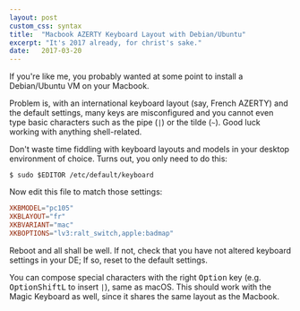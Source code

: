 ```yaml
---
layout: post
custom_css: syntax
title:  "Macbook AZERTY Keyboard Layout with Debian/Ubuntu"
excerpt: "It's 2017 already, for christ's sake."
date:   2017-03-20
---
```


If you're like me, you probably wanted at some point to install a Debian/Ubuntu VM on your Macbook.

Problem is, with an international keyboard layout (say, French AZERTY) and the
default settings, many keys are misconfigured and you cannot even type basic
characters such as the pipe (`|`) or the tilde (`~`). Good luck working with
anything shell-related.

Don't waste time fiddling with keyboard layouts and models in your desktop
environment of choice. Turns out, you only need to do this:

``` shell_session
$ sudo $EDITOR /etc/default/keyboard
```

Now edit this file to match those settings:

``` conf
XKBMODEL="pc105"
XKBLAYOUT="fr"
XKBVARIANT="mac"
XKBOPTIONS="lv3:ralt_switch,apple:badmap"
```

Reboot and all shall be well. If not, check that you have not altered keyboard
settings in your DE; If so, reset to the default settings.

You can compose special characters with the right
<kbd>Option</kbd> key (e.g. <kbd>Option</kbd><kbd>Shift</kbd><kbd>L</kbd> to
insert `|`), same as macOS. This should work with the Magic Keyboard as well,
since it shares the same layout as the Macbook.
